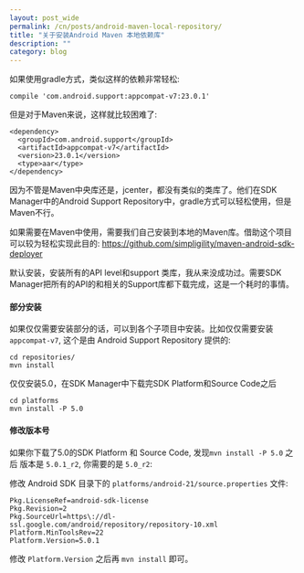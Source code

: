 ```yaml
---
layout: post_wide
permalink: /cn/posts/android-maven-local-repository/
title: "关于安装Android Maven 本地依赖库"
description: ""
category: blog
---
```


如果使用gradle方式，类似这样的依赖非常轻松:

```
compile 'com.android.support:appcompat-v7:23.0.1'
```

但是对于Maven来说，这样就比较困难了:

```
<dependency>
  <groupId>com.android.support</groupId>
  <artifactId>appcompat-v7</artifactId>
  <version>23.0.1</version>
  <type>aar</type>
</dependency>
```

因为不管是Maven中央库还是，jcenter，都没有类似的类库了。他们在SDK Manager中的Android Support Repository中，gradle方式可以轻松使用，但是Maven不行。

如果需要在Maven中使用，需要我们自己安装到本地的Maven库。借助这个项目可以较为轻松实现此目的: https://github.com/simpligility/maven-android-sdk-deployer

默认安装，安装所有的API level和support 类库，我从来没成功过。需要SDK Manager把所有的API的和相关的Support库都下载完成，这是一个耗时的事情。

#### 部分安装

如果仅仅需要安装部分的话，可以到各个子项目中安装。比如仅仅需要安装`appcompat-v7`, 这个是由 Android Support Repository 提供的:

```
cd repositories/
mvn install
```

仅仅安装5.0，在SDK Manager中下载完SDK Platform和Source Code之后

```
cd platforms
mvn install -P 5.0
```

#### 修改版本号

如果你下载了5.0的SDK Platform 和 Source Code, 发现`mvn install -P 5.0` 之后 版本是 `5.0.1_r2`, 你需要的是 `5.0_r2`:

修改 Android SDK 目录下的 `platforms/android-21/source.properties` 文件:

```
Pkg.LicenseRef=android-sdk-license
Pkg.Revision=2
Pkg.SourceUrl=https\://dl-ssl.google.com/android/repository/repository-10.xml
Platform.MinToolsRev=22
Platform.Version=5.0.1
```

修改 `Platform.Version` 之后再 `mvn install` 即可。
